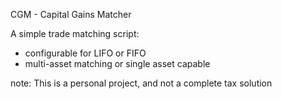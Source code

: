 CGM - Capital Gains Matcher

A simple trade matching script:
- configurable for LIFO or FIFO
- multi-asset matching or single asset capable

note:
This is a personal project, and not a complete tax solution
